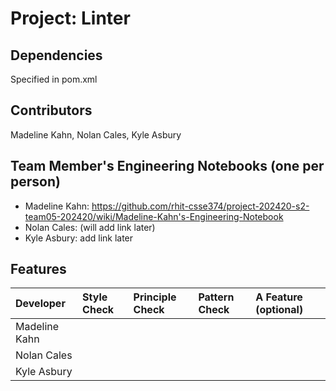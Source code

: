 # Project: Linter

## Dependencies
Specified in pom.xml

## Contributors
Madeline Kahn, Nolan Cales, Kyle Asbury

## Team Member's Engineering Notebooks (one per person)
- Madeline Kahn: https://github.com/rhit-csse374/project-202420-s2-team05-202420/wiki/Madeline-Kahn's-Engineering-Notebook
- Nolan Cales: (will add link later)
- Kyle Asbury: add link later

## Features

| Developer       | Style Check | Principle Check | Pattern Check | A Feature (optional) |
|:----------------|:------------|:----------------|:--------------|:---------------------|
| Madeline Kahn   |             |                 |               |                      |
| Nolan Cales     |             |                 |               |                      |
| Kyle Asbury     |             |                 |               |                      |

